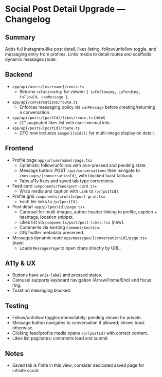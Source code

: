 # Social Post Detail Upgrade — Changelog

## Summary

Adds full Instagram-like post detail, likes listing, follow/unfollow toggle, and messaging entry from profiles. Links media to detail routes and scaffolds dynamic messages route.

## Backend

- `app/api/users/[username]/route.ts`
  - Returns `relationship` for viewer: `{ isFollowing, isPending, followId, canMessage }`.
- `app/api/conversations/route.ts`
  - Enforces messaging policy via `canMessage` before creating/returning a conversation.
- `app/api/posts/[postId]/likes/route.ts` (new)
  - `GET` paginated likes list with user minimal info.
- `app/api/posts/[postId]/route.ts`
  - DTO now includes `imageFileIds[]` for multi-image display on detail.

## Frontend

- Profile page `app/u/[username]/page.tsx`
  - Optimistic follow/unfollow with aria-pressed and pending state.
  - Message button: POST `/api/conversations` then navigate to `/messages/[conversationId]`, with blocked toast fallback.
  - Tabs a11y fixes and saved tab type corrections.
- Feed card `components/feed/post-card.tsx`
  - Wrap media and caption with `Link` to `/p/[postId]`.
- Profile grid `components/profile/post-grid.tsx`
  - Each tile links to `/p/[postId]`.
- Post detail `app/p/[postId]/page.tsx`
  - Carousel for multi-images, author header linking to profile, caption + hashtags, location snippet.
  - Likes list via `components/post/post-likes.tsx` (new).
  - Comments via existing `CommentsSection`.
  - OG/Twitter metadata preserved.
- Messages dynamic route `app/messages/[conversationId]/page.tsx` (new)
  - Loads `MessagesPage` to open chats directly by URL.

## A11y & UX

- Buttons have `aria-label` and pressed states.
- Carousel supports keyboard navigation (Arrow/Home/End) and focus ring.
- Toast on messaging blocked.

## Testing

- Follow/unfollow toggles immediately; pending shown for private.
- Message button navigates to conversation if allowed; shows toast otherwise.
- Clicking feed/profile media opens `/p/[postId]` with correct content.
- Likes list paginates; comments load and submit.

## Notes

- Saved tab is finite in this view; consider dedicated saved page for infinite scroll.
